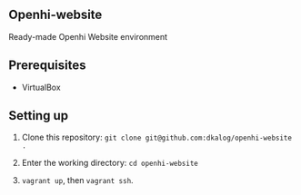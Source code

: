 ## Openhi-website

Ready-made Openhi Website environment

## Prerequisites

-  VirtualBox


## Setting up

1. Clone this repository: `git clone git@github.com:dkalog/openhi-website . `

2. Enter the working directory: `cd openhi-website `

3. `vagrant up`, then `vagrant ssh`.
